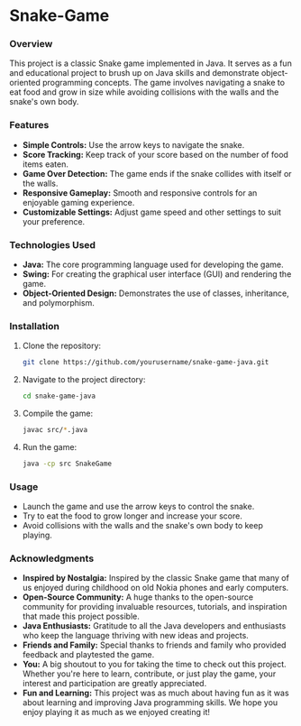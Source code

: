 # Snake-Game

### Overview

This project is a classic Snake game implemented in Java. It serves as a fun and educational project to brush up on Java skills and demonstrate object-oriented programming concepts. The game involves navigating a snake to eat food and grow in size while avoiding collisions with the walls and the snake's own body.

### Features

- **Simple Controls:** Use the arrow keys to navigate the snake.
- **Score Tracking:** Keep track of your score based on the number of food items eaten.
- **Game Over Detection:** The game ends if the snake collides with itself or the walls.
- **Responsive Gameplay:** Smooth and responsive controls for an enjoyable gaming experience.
- **Customizable Settings:** Adjust game speed and other settings to suit your preference.

### Technologies Used

- **Java:** The core programming language used for developing the game.
- **Swing:** For creating the graphical user interface (GUI) and rendering the game.
- **Object-Oriented Design:** Demonstrates the use of classes, inheritance, and polymorphism.

### Installation

1. Clone the repository:
    ```bash
    git clone https://github.com/yourusername/snake-game-java.git
    ```
2. Navigate to the project directory:
    ```bash
    cd snake-game-java
    ```
3. Compile the game:
    ```bash
    javac src/*.java
    ```
4. Run the game:
    ```bash
    java -cp src SnakeGame
    ```

### Usage

- Launch the game and use the arrow keys to control the snake.
- Try to eat the food to grow longer and increase your score.
- Avoid collisions with the walls and the snake's own body to keep playing.

### Acknowledgments

- **Inspired by Nostalgia:** Inspired by the classic Snake game that many of us enjoyed during childhood on old Nokia phones and early computers.
- **Open-Source Community:** A huge thanks to the open-source community for providing invaluable resources, tutorials, and inspiration that made this project possible.
- **Java Enthusiasts:** Gratitude to all the Java developers and enthusiasts who keep the language thriving with new ideas and projects.
- **Friends and Family:** Special thanks to friends and family who provided feedback and playtested the game.
- **You:** A big shoutout to you for taking the time to check out this project. Whether you're here to learn, contribute, or just play the game, your interest and participation are greatly appreciated.
- **Fun and Learning:** This project was as much about having fun as it was about learning and improving Java programming skills. We hope you enjoy playing it as much as we enjoyed creating it!
